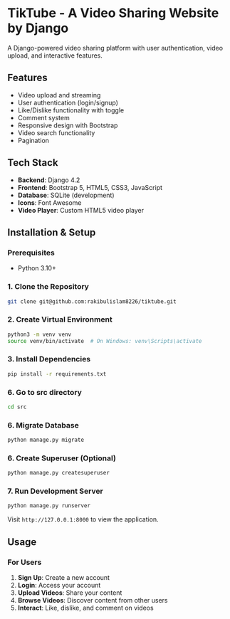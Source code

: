 # TikTube - A Video Sharing Website by Django

A Django-powered video sharing platform with user authentication, video upload, and interactive features.

## Features

- Video upload and streaming
- User authentication (login/signup)
- Like/Dislike functionality with toggle
- Comment system
- Responsive design with Bootstrap
- Video search functionality
- Pagination

## Tech Stack

- **Backend**: Django 4.2
- **Frontend**: Bootstrap 5, HTML5, CSS3, JavaScript
- **Database**: SQLite (development)
- **Icons**: Font Awesome
- **Video Player**: Custom HTML5 video player

## Installation & Setup

### Prerequisites
- Python 3.10+

### 1. Clone the Repository
```bash
git clone git@github.com:rakibulislam8226/tiktube.git
```

### 2. Create Virtual Environment
```bash
python3 -m venv venv
source venv/bin/activate  # On Windows: venv\Scripts\activate
```

### 3. Install Dependencies
```bash
pip install -r requirements.txt
```

### 6. Go to src directory
```bash
cd src
```

### 6. Migrate Database
```bash
python manage.py migrate
```

### 6. Create Superuser (Optional)
```bash
python manage.py createsuperuser
```

### 7. Run Development Server
```bash
python manage.py runserver
```

Visit `http://127.0.0.1:8000` to view the application.

## Usage

### For Users
1. **Sign Up**: Create a new account
2. **Login**: Access your account
3. **Upload Videos**: Share your content
4. **Browse Videos**: Discover content from other users
5. **Interact**: Like, dislike, and comment on videos
